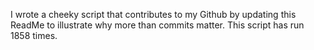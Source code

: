I wrote a cheeky script that contributes to my Github by updating this ReadMe to illustrate why more than commits matter. This script has run 1858 times.